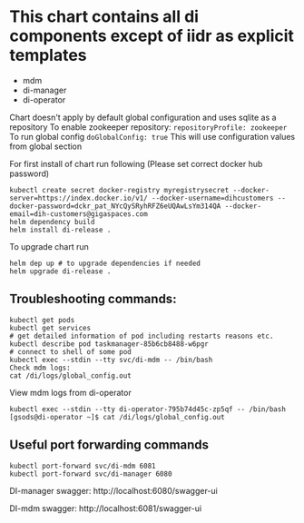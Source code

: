 # This chart contains all di components except of iidr as explicit templates
* mdm
* di-manager
* di-operator

Chart doesn't apply by default global configuration and uses sqlite as a repository
To enable zookeeper repository:
`repositoryProfile: zookeeper`
To run global config
`doGlobalConfig: true`
This will use configuration values from global section


For first install of chart run following
(Please set correct docker hub password)
```shell
kubectl create secret docker-registry myregistrysecret --docker-server=https://index.docker.io/v1/ --docker-username=dihcustomers --docker-password=dckr_pat_NYcQySRyhRFZ6eUQAwLsYm314QA --docker-email=dih-customers@gigaspaces.com
helm dependency build
helm install di-release .
```

To upgrade chart run
```shell
helm dep up # to upgrade dependencies if needed
helm upgrade di-release .
```

## Troubleshooting commands:
```shell
kubectl get pods
kubectl get services
# get detailed information of pod including restarts reasons etc.
kubectl describe pod taskmanager-85b6cb8488-w6pgr
# connect to shell of some pod
kubectl exec --stdin --tty svc/di-mdm -- /bin/bash
Check mdm logs:
cat /di/logs/global_config.out
```

View mdm logs from di-operator
```shell
kubectl exec --stdin --tty di-operator-795b74d45c-zp5qf -- /bin/bash
[gsods@di-operator ~]$ cat /di/logs/global_config.out
```

## Useful port forwarding commands
```shell
kubectl port-forward svc/di-mdm 6081
kubectl port-forward svc/di-manager 6080
```
DI-manager swagger: http://localhost:6080/swagger-ui

DI-mdm swagger: http://localhost:6081/swagger-ui


